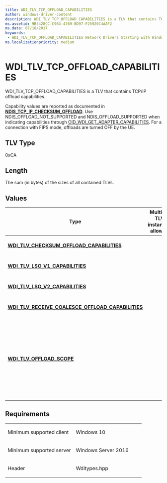 ```yaml
---
title: WDI_TLV_TCP_OFFLOAD_CAPABILITIES
author: windows-driver-content
description: WDI_TLV_TCP_OFFLOAD_CAPABILITIES is a TLV that contains TCP/IP offload capabilities.
ms.assetid: 9B3428CC-C9B4-4769-BD97-F25920C4AAF2
ms.date: 07/18/2017 
keywords:
 - WDI_TLV_TCP_OFFLOAD_CAPABILITIES Network Drivers Starting with Windows Vista
ms.localizationpriority: medium
---
```


# WDI\_TLV\_TCP\_OFFLOAD\_CAPABILITIES


WDI\_TLV\_TCP\_OFFLOAD\_CAPABILITIES is a TLV that contains TCP/IP offload capabilities.

Capability values are reported as documented in [**NDIS\_TCP\_IP\_CHECKSUM\_OFFLOAD**](https://msdn.microsoft.com/library/windows/hardware/ff567878). Use NDIS\_OFFLOAD\_NOT\_SUPPORTED and NDIS\_OFFLOAD\_SUPPORTED when indicating capabilities through [OID\_WDI\_GET\_ADAPTER\_CAPABILITIES](https://msdn.microsoft.com/library/windows/hardware/dn925838). For a connection with FIPS mode, offloads are turned OFF by the UE.

## TLV Type


0xCA

## Length


The sum (in bytes) of the sizes of all contained TLVs.

## Values


| Type                                                                                                        | Multiple TLV instances allowed | Optional | Description                         |
|-------------------------------------------------------------------------------------------------------------|--------------------------------|----------|-------------------------------------|
| [**WDI\_TLV\_CHECKSUM\_OFFLOAD\_CAPABILITIES**](wdi-tlv-checksum-offload-capabilities.md)                  |                                |          | Checksum offload capabilities.      |
| [**WDI\_TLV\_LSO\_V1\_CAPABILITIES**](wdi-tlv-lso-v1-capabilities.md)                                      |                                |          | Large Send Offload V1 capabilities. |
| [**WDI\_TLV\_LSO\_V2\_CAPABILITIES**](wdi-tlv-lso-v2-capabilities.md)                                      |                                |          | Large Send Offload V2 capabilities. |
| [**WDI\_TLV\_RECEIVE\_COALESCE\_OFFLOAD\_CAPABILITIES**](wdi-tlv-receive-coalesce-offload-capabilities.md) |                                |          | Receive Offload capabilities.       |
| [**WDI_TLV_OFFLOAD_SCOPE**](wdi-tlv-offload-scope.md) |   |   | Indicates whether offloads apply to the STA port only or on all ports. Currently applicable to 802.11ad adapters only. |

Requirements
------------

<table>
<colgroup>
<col width="50%" />
<col width="50%" />
</colgroup>
<tbody>
<tr class="odd">
<td><p>Minimum supported client</p></td>
<td><p>Windows 10</p></td>
</tr>
<tr class="even">
<td><p>Minimum supported server</p></td>
<td><p>Windows Server 2016</p></td>
</tr>
<tr class="odd">
<td><p>Header</p></td>
<td>Wditypes.hpp</td>
</tr>
</tbody>
</table>

 

 




